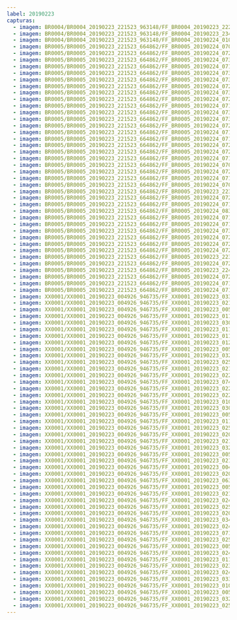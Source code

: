 ```yaml
---
label: 20190223
capturas:
  - imagem: BR0004/BR0004_20190223_221523_963148/FF_BR0004_20190223_222923_745_0015360.fits_maxpixel.jpg
  - imagem: BR0004/BR0004_20190223_221523_963148/FF_BR0004_20190223_234949_422_0111360.fits_maxpixel.jpg
  - imagem: BR0004/BR0004_20190223_221523_963148/FF_BR0004_20190224_010235_315_0198400.fits_maxpixel.jpg
  - imagem: BR0005/BR0005_20190223_221523_664862/FF_BR0005_20190224_070706_465_0633088.fits_maxpixel.jpg
  - imagem: BR0005/BR0005_20190223_221523_664862/FF_BR0005_20190224_072300_584_0652032.fits_maxpixel.jpg
  - imagem: BR0005/BR0005_20190223_221523_664862/FF_BR0005_20190224_073750_019_0669696.fits_maxpixel.jpg
  - imagem: BR0005/BR0005_20190223_221523_664862/FF_BR0005_20190224_071557_821_0643584.fits_maxpixel.jpg
  - imagem: BR0005/BR0005_20190223_221523_664862/FF_BR0005_20190224_073133_235_0662272.fits_maxpixel.jpg
  - imagem: BR0005/BR0005_20190223_221523_664862/FF_BR0005_20190224_073016_115_0660736.fits_maxpixel.jpg
  - imagem: BR0005/BR0005_20190223_221523_664862/FF_BR0005_20190224_072443_065_0654080.fits_maxpixel.jpg
  - imagem: BR0005/BR0005_20190223_221523_664862/FF_BR0005_20190224_073406_943_0665344.fits_maxpixel.jpg
  - imagem: BR0005/BR0005_20190223_221523_664862/FF_BR0005_20190224_072651_158_0656640.fits_maxpixel.jpg
  - imagem: BR0005/BR0005_20190223_221523_664862/FF_BR0005_20190224_071532_198_0643072.fits_maxpixel.jpg
  - imagem: BR0005/BR0005_20190223_221523_664862/FF_BR0005_20190224_073250_091_0663808.fits_maxpixel.jpg
  - imagem: BR0005/BR0005_20190223_221523_664862/FF_BR0005_20190224_073645_957_0668416.fits_maxpixel.jpg
  - imagem: BR0005/BR0005_20190223_221523_664862/FF_BR0005_20190224_072234_915_0651520.fits_maxpixel.jpg
  - imagem: BR0005/BR0005_20190223_221523_664862/FF_BR0005_20190224_071519_389_0642816.fits_maxpixel.jpg
  - imagem: BR0005/BR0005_20190223_221523_664862/FF_BR0005_20190224_071701_868_0644864.fits_maxpixel.jpg
  - imagem: BR0005/BR0005_20190223_221523_664862/FF_BR0005_20190224_072808_023_0658176.fits_maxpixel.jpg
  - imagem: BR0005/BR0005_20190223_221523_664862/FF_BR0005_20190224_072742_397_0657664.fits_maxpixel.jpg
  - imagem: BR0005/BR0005_20190223_221523_664862/FF_BR0005_20190224_071857_147_0647168.fits_maxpixel.jpg
  - imagem: BR0005/BR0005_20190223_221523_664862/FF_BR0005_20190224_070511_173_0630784.fits_maxpixel.jpg
  - imagem: BR0005/BR0005_20190223_221523_664862/FF_BR0005_20190224_072716_775_0657152.fits_maxpixel.jpg
  - imagem: BR0005/BR0005_20190223_221523_664862/FF_BR0005_20190224_071909_961_0647424.fits_maxpixel.jpg
  - imagem: BR0005/BR0005_20190223_221523_664862/FF_BR0005_20190224_070445_554_0630272.fits_maxpixel.jpg
  - imagem: BR0005/BR0005_20190223_221523_664862/FF_BR0005_20190223_223128_303_0017408.fits_maxpixel.jpg
  - imagem: BR0005/BR0005_20190223_221523_664862/FF_BR0005_20190224_072209_295_0651008.fits_maxpixel.jpg
  - imagem: BR0005/BR0005_20190223_221523_664862/FF_BR0005_20190224_071922_771_0647680.fits_maxpixel.jpg
  - imagem: BR0005/BR0005_20190223_221523_664862/FF_BR0005_20190224_083804_251_0741632.fits_maxpixel.jpg
  - imagem: BR0005/BR0005_20190223_221523_664862/FF_BR0005_20190224_071610_636_0643840.fits_maxpixel.jpg
  - imagem: BR0005/BR0005_20190223_221523_664862/FF_BR0005_20190224_071727_495_0645376.fits_maxpixel.jpg
  - imagem: BR0005/BR0005_20190223_221523_664862/FF_BR0005_20190224_073158_851_0662784.fits_maxpixel.jpg
  - imagem: BR0005/BR0005_20190223_221523_664862/FF_BR0005_20190224_072026_822_0648960.fits_maxpixel.jpg
  - imagem: BR0005/BR0005_20190223_221523_664862/FF_BR0005_20190224_072638_347_0656384.fits_maxpixel.jpg
  - imagem: BR0005/BR0005_20190223_221523_664862/FF_BR0005_20190224_072001_213_0648448.fits_maxpixel.jpg
  - imagem: BR0005/BR0005_20190223_221523_664862/FF_BR0005_20190223_223310_774_0019456.fits_maxpixel.jpg
  - imagem: BR0005/BR0005_20190223_221523_664862/FF_BR0005_20190224_072014_011_0648704.fits_maxpixel.jpg
  - imagem: BR0005/BR0005_20190223_221523_664862/FF_BR0005_20190223_224313_988_0031488.fits_maxpixel.jpg
  - imagem: BR0005/BR0005_20190223_221523_664862/FF_BR0005_20190224_072339_016_0652800.fits_maxpixel.jpg
  - imagem: BR0005/BR0005_20190223_221523_664862/FF_BR0005_20190224_071753_102_0645888.fits_maxpixel.jpg
  - imagem: BR0005/BR0005_20190223_221523_664862/FF_BR0005_20190224_071740_329_0645632.fits_maxpixel.jpg
  - imagem: XX0001/XX0001_20190223_004926_946735/FF_XX0001_20190223_033513_646_0195584.fits_maxpixel.jpg
  - imagem: XX0001/XX0001_20190223_004926_946735/FF_XX0001_20190223_021359_968_0102656.fits_maxpixel.jpg
  - imagem: XX0001/XX0001_20190223_004926_946735/FF_XX0001_20190223_005835_649_0009216.fits_maxpixel.jpg
  - imagem: XX0001/XX0001_20190223_004926_946735/FF_XX0001_20190223_011711_778_0031744.fits_maxpixel.jpg
  - imagem: XX0001/XX0001_20190223_004926_946735/FF_XX0001_20190223_030616_933_0167680.fits_maxpixel.jpg
  - imagem: XX0001/XX0001_20190223_004926_946735/FF_XX0001_20190223_011607_287_0030464.fits_maxpixel.jpg
  - imagem: XX0001/XX0001_20190223_004926_946735/FF_XX0001_20190223_011543_746_0029952.fits_maxpixel.jpg
  - imagem: XX0001/XX0001_20190223_004926_946735/FF_XX0001_20190223_012745_309_0045056.fits_maxpixel.jpg
  - imagem: XX0001/XX0001_20190223_004926_946735/FF_XX0001_20190223_005021_811_0000768.fits_maxpixel.jpg
  - imagem: XX0001/XX0001_20190223_004926_946735/FF_XX0001_20190223_032710_566_0187904.fits_maxpixel.jpg
  - imagem: XX0001/XX0001_20190223_004926_946735/FF_XX0001_20190223_025256_532_0151552.fits_maxpixel.jpg
  - imagem: XX0001/XX0001_20190223_004926_946735/FF_XX0001_20190223_021257_807_0101376.fits_maxpixel.jpg
  - imagem: XX0001/XX0001_20190223_004926_946735/FF_XX0001_20190223_022000_749_0110592.fits_maxpixel.jpg
  - imagem: XX0001/XX0001_20190223_004926_946735/FF_XX0001_20190223_074832_108_0447488.fits_maxpixel.jpg
  - imagem: XX0001/XX0001_20190223_004926_946735/FF_XX0001_20190223_022050_927_0111616.fits_maxpixel.jpg
  - imagem: XX0001/XX0001_20190223_004926_946735/FF_XX0001_20190223_022026_021_0111104.fits_maxpixel.jpg
  - imagem: XX0001/XX0001_20190223_004926_946735/FF_XX0001_20190223_010003_530_0010752.fits_maxpixel.jpg
  - imagem: XX0001/XX0001_20190223_004926_946735/FF_XX0001_20190223_030411_929_0165120.fits_maxpixel.jpg
  - imagem: XX0001/XX0001_20190223_004926_946735/FF_XX0001_20190223_005238_179_0003072.fits_maxpixel.jpg
  - imagem: XX0001/XX0001_20190223_004926_946735/FF_XX0001_20190223_011647_698_0031232.fits_maxpixel.jpg
  - imagem: XX0001/XX0001_20190223_004926_946735/FF_XX0001_20190223_025659_376_0156416.fits_maxpixel.jpg
  - imagem: XX0001/XX0001_20190223_004926_946735/FF_XX0001_20190223_020504_608_0091648.fits_maxpixel.jpg
  - imagem: XX0001/XX0001_20190223_004926_946735/FF_XX0001_20190223_021504_544_0104192.fits_maxpixel.jpg
  - imagem: XX0001/XX0001_20190223_004926_946735/FF_XX0001_20190223_032404_661_0184832.fits_maxpixel.jpg
  - imagem: XX0001/XX0001_20190223_004926_946735/FF_XX0001_20190223_005254_449_0003328.fits_maxpixel.jpg
  - imagem: XX0001/XX0001_20190223_004926_946735/FF_XX0001_20190223_021323_641_0101888.fits_maxpixel.jpg
  - imagem: XX0001/XX0001_20190223_004926_946735/FF_XX0001_20190223_004935_698_0000000.fits_maxpixel.jpg
  - imagem: XX0001/XX0001_20190223_004926_946735/FF_XX0001_20190223_020402_193_0090368.fits_maxpixel.jpg
  - imagem: XX0001/XX0001_20190223_004926_946735/FF_XX0001_20190223_063611_832_0376320.fits_maxpixel.jpg
  - imagem: XX0001/XX0001_20190223_004926_946735/FF_XX0001_20190223_005722_221_0007936.fits_maxpixel.jpg
  - imagem: XX0001/XX0001_20190223_004926_946735/FF_XX0001_20190223_021336_652_0102144.fits_maxpixel.jpg
  - imagem: XX0001/XX0001_20190223_004926_946735/FF_XX0001_20190223_024424_717_0141056.fits_maxpixel.jpg
  - imagem: XX0001/XX0001_20190223_004926_946735/FF_XX0001_20190223_025022_103_0148480.fits_maxpixel.jpg
  - imagem: XX0001/XX0001_20190223_004926_946735/FF_XX0001_20190223_020349_788_0090112.fits_maxpixel.jpg
  - imagem: XX0001/XX0001_20190223_004926_946735/FF_XX0001_20190223_034046_516_0200960.fits_maxpixel.jpg
  - imagem: XX0001/XX0001_20190223_004926_946735/FF_XX0001_20190223_024714_767_0144640.fits_maxpixel.jpg
  - imagem: XX0001/XX0001_20190223_004926_946735/FF_XX0001_20190223_071644_786_0416256.fits_maxpixel.jpg
  - imagem: XX0001/XX0001_20190223_004926_946735/FF_XX0001_20190223_025046_945_0148992.fits_maxpixel.jpg
  - imagem: XX0001/XX0001_20190223_004926_946735/FF_XX0001_20190223_005706_685_0007680.fits_maxpixel.jpg
  - imagem: XX0001/XX0001_20190223_004926_946735/FF_XX0001_20190223_024726_626_0144896.fits_maxpixel.jpg
  - imagem: XX0001/XX0001_20190223_004926_946735/FF_XX0001_20190223_011621_334_0030720.fits_maxpixel.jpg
  - imagem: XX0001/XX0001_20190223_004926_946735/FF_XX0001_20190223_023209_582_0125696.fits_maxpixel.jpg
  - imagem: XX0001/XX0001_20190223_004926_946735/FF_XX0001_20190223_024550_672_0142848.fits_maxpixel.jpg
  - imagem: XX0001/XX0001_20190223_004926_946735/FF_XX0001_20190223_033013_117_0190720.fits_maxpixel.jpg
  - imagem: XX0001/XX0001_20190223_004926_946735/FF_XX0001_20190223_010810_095_0020480.fits_maxpixel.jpg
  - imagem: XX0001/XX0001_20190223_004926_946735/FF_XX0001_20190223_005005_771_0000512.fits_maxpixel.jpg
  - imagem: XX0001/XX0001_20190223_004926_946735/FF_XX0001_20190223_032242_301_0183552.fits_maxpixel.jpg
  - imagem: XX0001/XX0001_20190223_004926_946735/FF_XX0001_20190223_025113_438_0149504.fits_maxpixel.jpg
---
```

